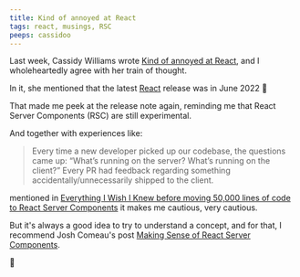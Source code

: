 ```yaml
---
title: Kind of annoyed at React​
tags: react, musings, RSC
peeps: cassidoo
---
```


Last week, Cassidy Williams wrote [Kind of annoyed at React](https://blog.cassidoo.co/post/annoyed-at-react/), and I wholeheartedly agree with her train of thought.

In it, she mentioned that the latest [React](https://github.com/facebook/react/releases/tag/v18.2.0) release was in June 2022 🤯

That made me peek at the release note again, reminding me that React Server Components (RSC) are still experimental.

And together with experiences like:

> Every time a new developer picked up our codebase, the questions came up: “What’s running on the server? What’s running on the client?” Every PR had feedback regarding something accidentally/unnecessarily shipped to the client.

mentioned in [​Everything I Wish I Knew before moving 50,000 lines of code to React Server Components​](https://www.mux.com/blog/what-are-react-server-components) it makes me cautious, very cautious.

But it's always a good idea to try to understand a concept, and for that, I recommend Josh Comeau's post [Making Sense of React Server Components](https://www.joshwcomeau.com/react/server-components/).

🤔
